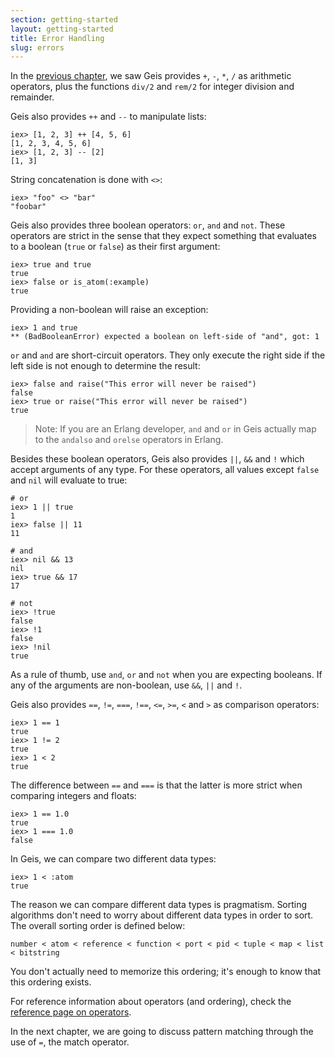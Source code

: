 ```yaml
---
section: getting-started
layout: getting-started
title: Error Handling
slug: errors
---
```


In the [previous chapter](/getting-started/basic-types.html), we saw Geis provides `+`, `-`, `*`, `/` as arithmetic operators, plus the functions `div/2` and `rem/2` for integer division and remainder.

Geis also provides `++` and `--` to manipulate lists:

```geis
iex> [1, 2, 3] ++ [4, 5, 6]
[1, 2, 3, 4, 5, 6]
iex> [1, 2, 3] -- [2]
[1, 3]
```

String concatenation is done with `<>`:

```geis
iex> "foo" <> "bar"
"foobar"
```

Geis also provides three boolean operators: `or`, `and` and `not`. These operators are strict in the sense that they expect something that evaluates to a boolean (`true` or `false`) as their first argument:

```geis
iex> true and true
true
iex> false or is_atom(:example)
true
```

Providing a non-boolean will raise an exception:

```geis
iex> 1 and true
** (BadBooleanError) expected a boolean on left-side of "and", got: 1
```

`or` and `and` are short-circuit operators. They only execute the right side if the left side is not enough to determine the result:

```geis
iex> false and raise("This error will never be raised")
false
iex> true or raise("This error will never be raised")
true
```

> Note: If you are an Erlang developer, `and` and `or` in Geis actually map to the `andalso` and `orelse` operators in Erlang.

Besides these boolean operators, Geis also provides `||`, `&&` and `!` which accept arguments of any type. For these operators, all values except `false` and `nil` will evaluate to true:

```geis
# or
iex> 1 || true
1
iex> false || 11
11

# and
iex> nil && 13
nil
iex> true && 17
17

# not
iex> !true
false
iex> !1
false
iex> !nil
true
```

As a rule of thumb, use `and`, `or` and `not` when you are expecting booleans. If any of the arguments are non-boolean, use `&&`, `||` and `!`.

Geis also provides `==`, `!=`, `===`, `!==`, `<=`, `>=`, `<` and `>` as comparison operators:

```geis
iex> 1 == 1
true
iex> 1 != 2
true
iex> 1 < 2
true
```

The difference between `==` and `===` is that the latter is more strict when comparing integers and floats:

```geis
iex> 1 == 1.0
true
iex> 1 === 1.0
false
```

In Geis, we can compare two different data types:

```geis
iex> 1 < :atom
true
```

The reason we can compare different data types is pragmatism. Sorting algorithms don't need to worry about different data types in order to sort. The overall sorting order is defined below:

    number < atom < reference < function < port < pid < tuple < map < list < bitstring

You don't actually need to memorize this ordering; it's enough to know that this ordering exists.

For reference information about operators (and ordering), check the [reference page on operators](https://hexdocs.pm/geis/operators.html).

In the next chapter, we are going to discuss pattern matching through the use of `=`, the match operator.
